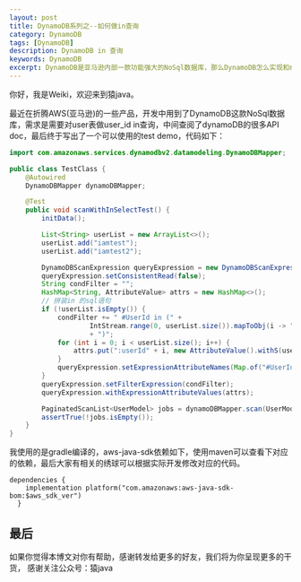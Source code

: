 ```yaml
---
layout: post
title: DynamoDB系列之--如何做in查询
category: DynamoDB
tags: [DynamoDB]
description: DynamoDB in 查询
keywords: DynamoDB
excerpt: DynamoDB是亚马逊内部一款功能强大的NoSql数据库，那么DynamoDB怎么实现和mysql一样的in查询呢？
---
```


你好，我是Weiki，欢迎来到猿java。

最近在折腾AWS(亚马逊)的一些产品，开发中用到了DynamoDB这款NoSql数据库，需求是需要对user表做user_id in查询，中间查阅了dynamoDB的很多API doc，最后终于写出了一个可以使用的test demo，代码如下：

```java
import com.amazonaws.services.dynamodbv2.datamodeling.DynamoDBMapper;

public class TestClass {
    @Autowired
    DynamoDBMapper dynamoDBMapper;

    @Test
    public void scanWithInSelectTest() {
        initData();

        List<String> userList = new ArrayList<>();
        userList.add("iamtest");
        userList.add("iamtest2");

        DynamoDBScanExpression queryExpression = new DynamoDBScanExpression();
        queryExpression.setConsistentRead(false);
        String condFilter = "";
        HashMap<String, AttributeValue> attrs = new HashMap<>();
        // 拼装in 的sql语句
        if (!userList.isEmpty()) {
            condFilter += " #UserId in (" +
                    IntStream.range(0, userList.size()).mapToObj(i -> ":userId" + i).collect(Collectors.joining(","))
                    + ")";
            for (int i = 0; i < userList.size(); i++) {
                attrs.put(":userId" + i, new AttributeValue().withS(userList.get(i)));
            }
            queryExpression.setExpressionAttributeNames(Map.of("#UserId", "UserId"));
        }
        queryExpression.setFilterExpression(condFilter);
        queryExpression.withExpressionAttributeValues(attrs);

        PaginatedScanList<UserModel> jobs = dynamoDBMapper.scan(UserModel.class, queryExpression);
        assertTrue(!jobs.isEmpty());
    }
}
```
我使用的是gradle编译的，aws-java-sdk依赖如下，使用maven可以查看下对应的依赖，最后大家有相关的绣球可以根据实际开发修改对应的代码。
```
dependencies {
    implementation platform("com.amazonaws:aws-java-sdk-bom:$aws_sdk_ver")
  }
```

## 最后

如果你觉得本博文对你有帮助，感谢转发给更多的好友，我们将为你呈现更多的干货， 感谢关注公众号：猿java
